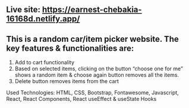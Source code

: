 ## Live site: https://earnest-chebakia-16168d.netlify.app/

## This is a random car/item picker website. The key features & functionalities are:
1. Add to cart functionality
2. Based on selected items, clicking on the button  “choose one for me” shows a random item & choose again button removes all the items.
3. Delete button removes items from the cart

Used Technologies: HTML, CSS, Bootstrap, Fontawesome, Javascript, React, React Components, React useEffect & useState Hooks
